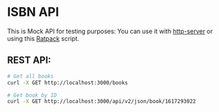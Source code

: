 # ISBN API

This is Mock API for testing purposes:
You can use it with [http-server](https://www.npmjs.com/package/http-server) or using this [Ratpack](../server.groovy) script.


## REST API:
```bash
# Get all books
curl -X GET http://localhost:3000/books

# Get book by ID
curl -X GET http://localhost:3000/api/v2/json/book/1617293022
```
